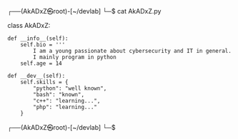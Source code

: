 ┌──(AkADxZ㉿root)-[~/devlab]
└─$ cat AkADxZ.py

class AkADxZ:

    def __info__(self):
        self.bio = '''
            I am a young passionate about cybersecurity and IT in general.
            I mainly program in python
        self.age = 14

    def __dev__(self):
        self.skills = {
            "python": "well known",
            "bash": "known",
            "c++": "learning...",
            "php": "learning..."
        }
        
┌──(AkADxZ㉿root)-[~/devlab]
└─$
